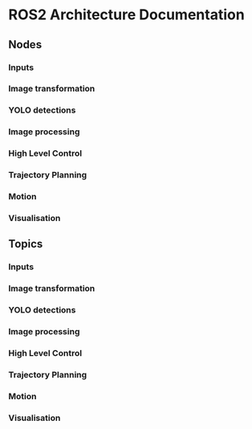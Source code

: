 # ROS2 Architecture Documentation #

## Nodes ##
### Inputs ###

### Image transformation ###

### YOLO detections ###

### Image processing ###

### High Level Control ###

### Trajectory Planning ###

### Motion ###

### Visualisation ###


## Topics ##
### Inputs ###

### Image transformation ###

### YOLO detections ###

### Image processing ###

### High Level Control ###

### Trajectory Planning ###

### Motion ###

### Visualisation ###

